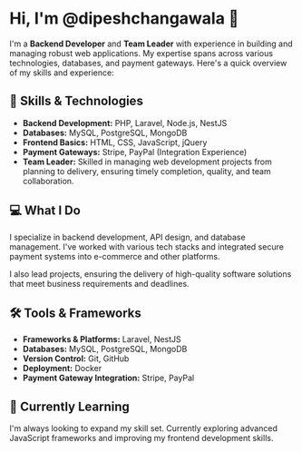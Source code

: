 # Hi, I'm @dipeshchangawala 👋

I'm a **Backend Developer** and **Team Leader** with experience in building and managing robust web applications. My expertise spans across various technologies, databases, and payment gateways. Here's a quick overview of my skills and experience:

## 🚀 Skills & Technologies

- **Backend Development:** PHP, Laravel, Node.js, NestJS
- **Databases:** MySQL, PostgreSQL, MongoDB
- **Frontend Basics:** HTML, CSS, JavaScript, jQuery
- **Payment Gateways:** Stripe, PayPal (Integration Experience)
- **Team Leader:** Skilled in managing web development projects from planning to delivery, ensuring timely completion, quality, and team collaboration.

## 💻 What I Do

I specialize in backend development, API design, and database management. I've worked with various tech stacks and integrated secure payment systems into e-commerce and other platforms.

I also lead projects, ensuring the delivery of high-quality software solutions that meet business requirements and deadlines.

## 🛠 Tools & Frameworks

- **Frameworks & Platforms:** Laravel, NestJS
- **Databases:** MySQL, PostgreSQL, MongoDB
- **Version Control:** Git, GitHub
- **Deployment:** Docker
- **Payment Gateway Integration:** Stripe, PayPal

## 🌱 Currently Learning

I'm always looking to expand my skill set. Currently exploring advanced JavaScript frameworks and improving my frontend development skills.

<!--
## 📫 Let's Connect

- LinkedIn: [Your LinkedIn Profile](https://www.linkedin.com)
- GitHub: [Your GitHub Profile](https://github.com/yourusername)

Feel free to explore my repositories and connect with me for any collaboration or opportunities!
--->

<!---
dipeshchangawala/dipeshchangawala is a ✨ special ✨ repository because its `README.md` (this file) appears on your GitHub profile.
You can click the Preview link to take a look at your changes.
--->
